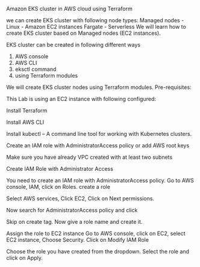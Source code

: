 Amazon EKS cluster in AWS cloud using Terraform 

we can create EKS cluster with following node types:
Managed nodes -  Linux - Amazon EC2 instances
Fargate - Serverless
We will learn how to create EKS cluster based on Managed nodes (EC2 instances).

EKS cluster can be created in following different ways

1. AWS console
2. AWS CLI
3. eksctl command
4. using Terraform modules

We will create EKS cluster nodes using Terraform modules.
Pre-requisites:

This Lab is using an EC2 instance with following configured:

Install Terraform 

Install AWS CLI

Install kubectl  – A command line tool for working with Kubernetes clusters. 

Create an IAM role with AdministratorAccess policy or add AWS root keys

Make sure you have already VPC created with at least two subnets

Create IAM Role with Administrator Access

You need to create an IAM role with AdministratorAccess policy.
Go to AWS console, IAM, click on Roles. create a role


 

Select AWS services, Click EC2, Click on Next permissions.
 
 Now search for AdministratorAccess policy and click


Skip on create tag.
Now give a role name and create it.


Assign the role to EC2 instance
Go to AWS console, click on EC2, select EC2 instance, Choose Security.
Click on Modify IAM Role



Choose the role you have created from the dropdown.
Select the role and click on Apply.

